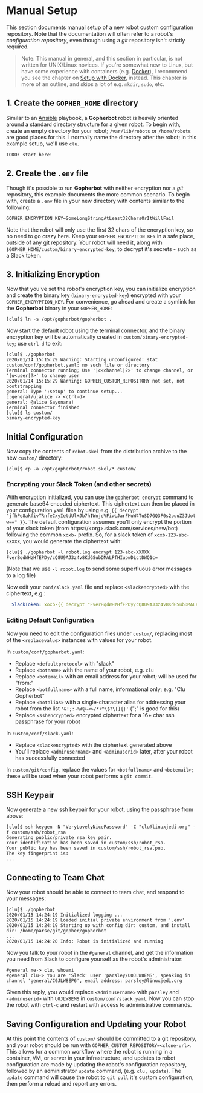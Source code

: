 # Manual Setup
This section documents manual setup of a new robot custom configuration repository. Note that the documentation will often refer to a robot's *configuration repository*, even though using a *git* repository isn't strictly required.

> Note: This manual in general, and this section in particular, is not written for UNIX/Linux novices. If you're somewhat new to Linux, but have some experience with containers (e.g. [Docker](https://www.docker.com/)), I recommend you see the chapter on [Setup with Docker](DockerSetup.md), instead. This chapter is more of an outline, and skips a lot of e.g. `mkdir`, `sudo`, etc.

## 1. Create the `GOPHER_HOME` directory
Similar to an [Ansible](https://www.ansible.com/) playbook, a **Gopherbot** robot is heavily oriented around a standard directory structure for a given robot. To begin with, create an empty directory for your robot; `/var/lib/robots` or `/home/robots` are good places for this. I normally name the directory after the robot; in this example setup, we'll use `clu`.
```shell
TODO: start here!
```

## 2. Create the `.env` file
Though it's possible to run **Gopherbot** with neither encryption nor a *git* repository, this example documents the more common scenario. To begin with, create a `.env` file in your new directory with contents similar to the following:
```shell
GOPHER_ENCRYPTION_KEY=SomeLongStringAtLeast32CharsOrItWillFail
```
Note that the robot will only use the first 32 chars of the encryption key, so no need to go crazy here. Keep your `GOPHER_ENCRYPTION_KEY` in a safe place, outside of any git repository. Your robot will need it, along with `$GOPHER_HOME/custom/binary-encrypted-key`, to decrypt it's secrets - such as a Slack token.

## 3. Initializing Encryption
Now that you've set the robot's encryption key, you can initialize encryption and create the binary key (`binary-encrypted-key`) encrypted with your `GOPHER_ENCRYPTION_KEY`. For convenience, go ahead and create a symlink for the **Gopherbot** binary in your `GOPHER_HOME`:
```shell
[clu]$ ln -s /opt/gopherbot/gopherbot .
```
Now start the default robot using the terminal connector, and the binary encryption key will be automatically created in `custom/binary-encrypted-key`; use `ctrl-d` to exit:

```
[clu]$ ./gopherbot 
2020/01/14 15:15:29 Warning: Starting unconfigured: stat custom/conf/gopherbot.yaml: no such file or directory
Terminal connector running; Use '|c<channel|?>' to change channel, or '|u<user|?>' to change user
2020/01/14 15:15:29 Warning: GOPHER_CUSTOM_REPOSITORY not set, not bootstrapping
general: Type ';setup' to continue setup...
c:general/u:alice -> <ctrl-d>
general: @alice Sayonara!
Terminal connector finished
[clu]$ ls custom/
binary-encrypted-key
```

## Initial Configuration
Now copy the contents of `robot.skel` from the distribution archive to the new `custom/` directory:
```shell
[clu]$ cp -a /opt/gopherbot/robot.skel/* custom/
```

### Encrypting your Slack Token (and other secrets)
With encryption initialized, you can use the `gopherbot encrypt` command to generate base64 encoded ciphertext. This ciphertext can then be placed in your configuration `yaml` files by using e.g. `{{ decrypt "jfhPe8akfivTRnfeCxyIetdUl+Jb7hIWnjeVFiwLJarFHuW4TuSD7GQ3F0s2puuZ3JUotw==" }}`. The default configuration assumes you'll only encrypt the portion of your slack token (from https://\<org\>.slack.com/services/new/bot) following the common `xoxb-` prefix. So, for a slack token of `xoxb-123-abc-XXXXX`, you would generate the ciphertext with:
```shell
[clu]$ ./gopherbot -l robot.log encrypt 123-abc-XXXXX
FverBqdWHzHfEPDy/cQ8U9AJ3z4v8KdGSubDMALPfHIupwDLctDWQ1c=
```
(Note that we use `-l robot.log` to send some superfluous error messages to a log file)

Now edit your `conf/slack.yaml` file and replace `<slackencrypted>` with the ciphertext, e.g.:
```yaml
  SlackToken: xoxb-{{ decrypt "FverBqdWHzHfEPDy/cQ8U9AJ3z4v8KdGSubDMALPfHIupwDLctDWQ1c=" }}
```

### Editing Default Configuration
Now you need to edit the configuration files under `custom/`, replacing most of the `<replacevalue>` instances with values for your robot.

In `custom/conf/gopherbot.yaml`:
* Replace `<defaultprotocol>` with "slack"
* Replace `<botname>` with the name of your robot, e.g. `clu`
* Replace `<botemail>` with an email address for your robot; will be used for "from:"
* Replace `<botfullname>` with a full name, informational only; e.g. "Clu Gopherbot"
* Replace `<botalias>` with a single-character alias for addressing your robot from the list `'&!;:-%#@~<>/*+^\$?\[]{}'` (";" is good for this)
* Replace `<sshencrypted>` encrypted ciphertext for a 16+ char ssh passphrase for your robot

In `custom/conf/slack.yaml`:
* Replace `<slackencrypted>` with the ciphertext generated above
* You'll replace `<adminusername>` and `<adminuserid>` later, after your robot has successfully connected

In `custom/git/config`, replace the values for `<botfullname>` and `<botemail>`; these will be used when your robot performs a `git commit`.

## SSH Keypair
Now generate a new ssh keypair for your robot, using the passphrase from above:
```shell
[clu]$ ssh-keygen -N "VeryLovelyNicePassword" -C "clu@linuxjedi.org" -f custom/ssh/robot_rsa
Generating public/private rsa key pair.
Your identification has been saved in custom/ssh/robot_rsa.
Your public key has been saved in custom/ssh/robot_rsa.pub.
The key fingerprint is:
...
```

## Connecting to Team Chat
Now your robot should be able to connect to team chat, and respond to your messages:
```shell
[clu]$ ./gopherbot 
2020/01/15 14:24:19 Initialized logging ...
2020/01/15 14:24:19 Loaded initial private environment from '.env'
2020/01/15 14:24:19 Starting up with config dir: custom, and install dir: /home/parse/git/gopher/gopherbot
...
2020/01/15 14:24:20 Info: Robot is initialized and running
```

Now you talk to your robot in the `#general` channel, and get the information you need from Slack to configure yourself as the robot's administrator:
```
#general me-> clu, whoami
#general clu-> You are 'Slack' user 'parsley/U0JLW8EMS', speaking in channel 'general/C0JLW8EP6', email address: parsley@linuxjedi.org
```

Given this reply, you would replace `<adminusername>` with `parsley` and `<adminuserid>` with `U0JLW8EMS` in `custom/conf/slack.yaml`. Now you can stop the robot with `ctrl-c` and restart with access to administrative commands.

## Saving Configuration and Updating your Robot

At this point the contents of `custom/` should be committed to a git repository, and your robot should be run with `GOPHER_CUSTOM_REPOSITORY=<clone-url>`. This allows for a common workflow where the robot is running in a container, VM, or server in your infrastructure, and updates to robot configuration are made by updating the robot's configuration repository, followed by an administrator `update` command, (e.g. `clu, update`). The `update` command will cause the robot to `git pull` it's custom configuration, then perform a reload and report any errors.

